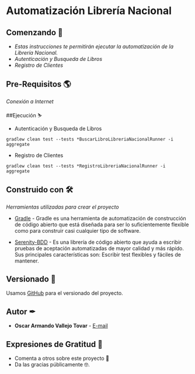 # Automatización Librería Nacional

## Comenzando 🚀
* _Estas instrucciones te permitirán ejecutar la automatización de la Librería Nacional._
 * _Autenticación y Busqueda de Libros_
* _Registro de Clientes_
## Pre-Requisitos 🌎
_Conexión a Internet_

##Ejecución ⛷️
* Autenticación y Busqueda de Libros
```
gradlew clean test --tests *BuscarLibroLibreriaNacionalRunner -i aggregate
```

* Registro de Clientes
```
gradlew clean test --tests *RegistroLibreriaNacionalRunner -i aggregate
```

## Construido con 🛠

_Herramientas utilizadas para crear el proyecto_
* [Gradle](https://maven.apache.org/) - Gradle es una herramienta de automatización de construcción de código abierto que está diseñada para ser lo suficientemente flexible como para construir casi cualquier tipo de software.
  
* [Serenity-BDD](http://www.thucydides.info/) - Es una librería de código abierto que ayuda a escribir pruebas de aceptación automatizadas de mayor calidad y más rápido. Sus principales características son: Escribir test flexibles y fáciles de mantener.

## Versionado 📌
Usamos [GitHub](https://github.com/ovallejo/AutoLibreriaNacional) para el versionado del proyecto.

## Autor ✒
* **Oscar Armando Vallejo Tovar** - [E-mail](mailto:armandovallejo@gmail.com)

## Expresiones de Gratitud 🎁
* Comenta a otros sobre este proyecto 📢
* Da las gracias públicamente 🤓.
